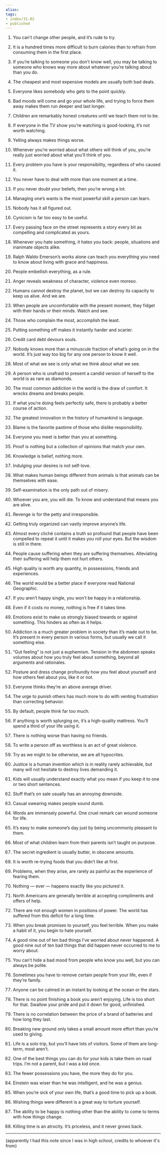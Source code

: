 ```yaml
---
alias: 
tags:
- index/31.02
- published
---
```



1. You can’t change other people, and it’s rude to try.

2. It is a hundred times more difficult to burn calories than to refrain from consuming them in the first place.

3. If you’re talking to someone you don’t know well, you may be talking to someone who knows way more about whatever you’re talking about than you do.

4. The cheapest and most expensive models are usually both bad deals.

5. Everyone likes somebody who gets to the point quickly.

6. Bad moods will come and go your whole life, and trying to force them away makes them run deeper and last longer.

7. Children are remarkably honest creatures until we teach them not to be.

8. If everyone in the TV show you’re watching is good-looking, it’s not worth watching.

9. Yelling always makes things worse.

10. Whenever you’re worried about what others will think of you, you’re really just worried about what you’ll think of you.

11. Every problem you have is your responsibility, regardless of who caused it.

12. You never have to deal with more than one moment at a time.

13. If you never doubt your beliefs, then you’re wrong a lot.

14. Managing one’s wants is the most powerful skill a person can learn.

15. Nobody has it all figured out.

16. Cynicism is far too easy to be useful.

17. Every passing face on the street represents a story every bit as compelling and complicated as yours.

18. Whenever you hate something, it hates you back: people, situations and inanimate objects alike.

19. Ralph Waldo Emerson’s works alone can teach you everything you need to know about living with grace and happiness.

20. People embellish everything, as a rule.

21. Anger reveals weakness of character, violence even moreso.

22. Humans cannot destroy the planet, but we can destroy its capacity to keep us alive. And we are.

23. When people are uncomfortable with the present moment, they fidget with their hands or their minds. Watch and see.

24. Those who complain the most, accomplish the least.

25. Putting something off makes it instantly harder and scarier.

26. Credit card debt devours souls.

27. Nobody knows more than a minuscule fraction of what’s going on in the world. It’s just way too big for any one person to know it well.

28. Most of what we see is only what we think about what we see.

29. A person who is unafraid to present a candid version of herself to the world is as rare as diamonds.

30. The most common addiction in the world is the draw of comfort. It wrecks dreams and breaks people.

31. If what you’re doing feels perfectly safe, there is probably a better course of action.

32. The greatest innovation in the history of humankind is language.

33. Blame is the favorite pastime of those who dislike responsibility.

34. Everyone you meet is better than you at something.

35. Proof is nothing but a collection of opinions that match your own.

36. Knowledge is belief, nothing more.

37. Indulging your desires is not self-love.

38. What makes human beings different from animals is that animals can be themselves with ease.

39. Self-examination is the only path out of misery.

40. Whoever you are, you will die. To know and understand that means you are alive.

41. Revenge is for the petty and irresponsible.

42. Getting truly organized can vastly improve anyone’s life.

43. Almost every cliché contains a truth so profound that people have been compelled to repeat it until it makes you roll your eyes. But the wisdom is still in there.

44. People cause suffering when they are suffering themselves. Alleviating their suffering will help them not hurt others.

45. High quality is worth any quantity, in possessions, friends and experiences.

46. The world would be a better place if everyone read National Geographic.

47. If you aren’t happy single, you won’t be happy in a relationship.

48. Even if it costs no money, nothing is free if it takes time.

49. Emotions exist to make us strongly biased towards or against something. This hinders as often as it helps.

50. Addiction is a much greater problem in society than it’s made out to be. It’s present in every person in various forms, but usually we call it something else.

51. “Gut feeling” is not just a euphemism. Tension in the abdomen speaks volumes about how you truly feel about something, beyond all arguments and rationales.

52. Posture and dress change profoundly how you feel about yourself and how others feel about you, like it or not.

53. Everyone thinks they’re an above average driver.

54. The urge to punish others has much more to do with venting frustration than correcting behavior.

55. By default, people think far too much.

56. If anything is worth splurging on, it’s a high-quality mattress. You’ll spend a third of your life using it.

57. There is nothing worse than having no friends.

58. To write a person off as worthless is an act of great violence.

59. Try as we might to be otherwise, we are all hypocrites.

60. Justice is a human invention which is in reality rarely achievable, but many will not hesitate to destroy lives demanding it.

61. Kids will usually understand exactly what you mean if you keep it to one or two short sentences.

62. Stuff that’s on sale usually has an annoying downside.

63. Casual swearing makes people sound dumb.

64. Words are immensely powerful. One cruel remark can wound someone for life.

65. It’s easy to make someone’s day just by being uncommonly pleasant to them.

66. Most of what children learn from their parents isn’t taught on purpose.

67. The secret ingredient is usually butter, in obscene amounts.

68. It is worth re-trying foods that you didn’t like at first.

69. Problems, when they arise, are rarely as painful as the experience of fearing them.

70. Nothing — ever — happens exactly like you pictured it.

71. North Americans are generally terrible at accepting compliments and offers of help.

72. There are not enough women in positions of power. The world has suffered from this deficit for a long time.

73. When you break promises to yourself, you feel terrible. When you make a habit of it, you begin to hate yourself.

74. A good nine out of ten bad things I’ve worried about never happened. A good nine out of ten bad things that did happen never occurred to me to worry about.

75. You can’t hide a bad mood from people who know you well, but you can always be polite.

76. Sometimes you have to remove certain people from your life, even if they’re family.

77. Anyone can be calmed in an instant by looking at the ocean or the stars.

78. There is no point finishing a book you aren’t enjoying. Life is too short for that. Swallow your pride and put it down for good, unfinished.

79. There is no correlation between the price of a brand of batteries and how long they last.

80. Breaking new ground only takes a small amount more effort than you’re used to giving.

81. Life is a solo trip, but you’ll have lots of visitors. Some of them are long-term, most aren’t.

82. One of the best things you can do for your kids is take them on road trips. I’m not a parent, but I was a kid once.

83. The fewer possessions you have, the more they do for you.

84. Einstein was wiser than he was intelligent, and he was a genius.

85. When you’re sick of your own life, that’s a good time to pick up a book.

86. Wishing things were different is a great way to torture yourself.

87. The ability to be happy is nothing other than the ability to come to terms with how things change.

88. Killing time is an atrocity. It’s priceless, and it never grows back.


---

(apparently I had this note since I was in high school, credits to whoever it's from)